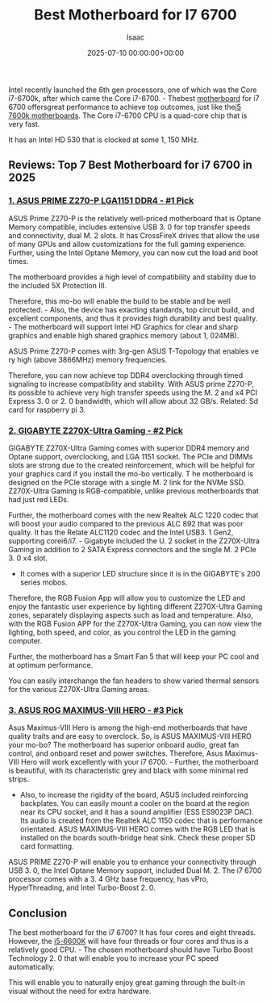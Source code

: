 ﻿---
title: Best Motherboard for I7 6700
description: Intel recently launched the 6th gen processors, one of which was the Core i7-6700k, after which came the Core i7-6700. - Thebest motherboard for i7 6700...
slug: /best-motherboard-for-i7-6700/
date: 2025-07-10 00:00:00+00:00
lastmod: 2025-07-10 00:00:00+03:00
author: Isaac
categories:
- Motherboards
tags:
- motherboards
- motherboard
layout: post
---

Intel recently launched the 6th gen processors, one of which was the Core i7-6700k, after which came the Core i7-6700. - Thebest [motherboard](https://pestpolicy.com/best-motherboard-for-gaming/) for i7 6700 offersgreat performance to achieve top outcomes, just like the[i5 7600k motherboards](https://pestpolicy.com/best-motherboard-for-i5-7600k/). The Core i7-6700 CPU is a quad-core chip that is very fast.

It has an Intel HD 530 that is clocked at some 1, 150 MHz.

##  Reviews: Top 7 Best Motherboard for i7 6700 in 2025

###  [1. ASUS PRIME Z270-P LGA1151 DDR4 - #1 Pick](https://www.amazon.com/dp/B01NAGY3C8/?tag=p-policy-20)

ASUS Prime Z270-P is the relatively well-priced motherboard that is Optane Memory compatible, includes extensive USB 3. 0 for top transfer speeds and connectivity, dual M. 2 slots. It has CrossFireX drives that allow the use of many GPUs and allow customizations for the full gaming experience. Further, using the Intel Optane Memory, you can now cut the load and boot times.

The motherboard provides a high level of compatibility and stability due to the included 5X Protection III.

Therefore, this mo-bo will enable the build to be stable and be well protected. - Also, the device has exacting standards, top circuit build, and excellent components, and thus it provides high durability and best quality. - The motherboard will support Intel HD Graphics for clear and sharp graphics and enable high shared graphics memory (about 1, 024MB).

ASUS Prime Z270-P comes with 3rg-gen ASUS T-Topology that enables ve ry high (above 3866MHz) memory frequencies.

Therefore, you can now achieve top DDR4 overclocking through timed signaling to increase compatibility and stability. With ASUS prime Z270-P, its possible to achieve very high transfer speeds using the M. 2 and x4 PCI Express 3. 0 or 2. 0 bandwidth, which will allow about 32 GB/s. Related: Sd card for raspberry pi 3.

###  [2. GIGABYTE Z270X-Ultra Gaming - #2 Pick](https://www.amazon.com/dp/B01N66ZESI/?tag=p-policy-20)

GIGABYTE Z270X-Ultra Gaming comes with superior DDR4 memory and Optane support, overclocking, and LGA 1151 socket. The PCIe and DIMMs slots are strong due to the created reinforcement, which will be helpful for your graphics card if you install the mo-bo vertically. T he motherboard is designed on the PCIe storage with a single M. 2 link for the NVMe SSD. Z270X-Ultra Gaming is RGB-compatible, unlike previous motherboards that had just red LEDs.

Further, the motherboard comes with the new Realtek ALC 1220 codec that will boost your audio compared to the previous ALC 892 that was poor quality. It has the Relate ALC1120 codec and the Intel USB3. 1 Gen2, supporting corei6/i7. - Gigabyte included the U. 2 socket in the Z270X-Ultra Gaming in addition to 2 SATA Express connectors and the single M. 2 PCIe 3. 0 x4 slot.

- It comes with a superior LED structure since it is in the GIGABYTE's 200 series mobos.

Therefore, the RGB Fusion App will allow you to customize the LED and enjoy the fantastic user experience by lighting different Z270X-Ultra Gaming zones, separately displaying aspects such as load and temperature. Also, with the RGB Fusion APP for the Z270X-Ultra Gaming, you can now view the lighting, both speed, and color, as you control the LED in the gaming computer.

Further, the motherboard has a Smart Fan 5 that will keep your PC cool and at optimum performance.

You can easily interchange the fan headers to show varied thermal sensors for the various Z270X-Ultra Gaming areas.

###  [3. ASUS ROG MAXIMUS-VIII HERO - #3 Pick](https://www.amazon.com/dp/B0126R4F8W/?tag=p-policy-20)

Asus Maximus-VIII Hero is among the high-end motherboards that have quality traits and are easy to overclock. So, is ASUS MAXIMUS-VIII HERO your mo-bo? The motherboard has superior onboard audio, great fan control, and onboard reset and power switches. Therefore, Asus Maximus-VIII Hero will work excellently with your i7 6700. - Further, the motherboard is beautiful, with its characteristic grey and black with some minimal red strips.

- Also, to increase the rigidity of the board, ASUS included reinforcing backplates. You can easily mount a cooler on the board at the region near its CPU socket, and it has a sound amplifier (ESS ES9023P DAC). Its audio is created from the Realtek ALC 1150 codec that is performance orientated. ASUS MAXIMUS-VIII HERO comes with the RGB LED that is installed on the boards south-bridge heat sink. Check these proper SD card formatting.

ASUS PRIME Z270-P will enable you to enhance your connectivity through USB 3. 0, the Intel Optane Memory support, included Dual M. 2. The i7 6700 processor comes with a 3. 4 GHz base frequency, has vPro, HyperThreading, and Intel Turbo-Boost 2. 0.

##  Conclusion

The best motherboard for the i7 6700? It has four cores and eight threads. However, the [i5-6600K](https://pestpolicy.com/best-motherboard-for-i5-6600k/) will have four threads or four cores and thus is a relatively good CPU. - The chosen motherboard should have Turbo Boost Technology 2. 0 that will enable you to increase your PC speed automatically.

This will enable you to naturally enjoy great gaming through the built-in visual without the need for extra hardware.

